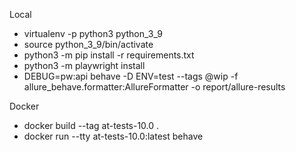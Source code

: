 Local
* virtualenv -p python3 python_3_9
* source python_3_9/bin/activate
* python3 -m pip install -r requirements.txt
* python3 -m playwright install
* DEBUG=pw:api behave -D ENV=test --tags @wip -f allure_behave.formatter:AllureFormatter -o report/allure-results

Docker 
- docker build --tag at-tests-10.0 .
- docker run --tty at-tests-10.0:latest behave
  